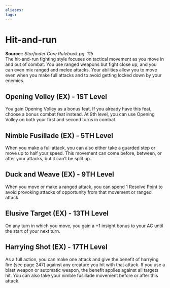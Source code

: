 ```yaml
---
aliases: 
tags: 
---
```


# Hit-and-run

**Source**:: _Starfinder Core Rulebook pg. 115_  
The hit-and-run fighting style focuses on tactical movement as you move in and out of combat. You use ranged weapons but fight close up, and you can even mix ranged and melee attacks. Your abilities allow you to move even when you make full attacks and to avoid getting locked down by your enemies.

## Opening Volley (EX) - 1ST Level

You gain Opening Volley as a bonus feat. If you already have this feat, choose a bonus combat feat instead. At 9th level, you can use Opening Volley on both your first and second turns in combat.  

## Nimble Fusillade (EX) - 5TH Level

When you make a full attack, you can also either take a guarded step or move up to half your speed. This movement can come before, between, or after your attacks, but it can’t be split up.  

## Duck and Weave (EX) - 9TH Level

When you move or make a ranged attack, you can spend 1 Resolve Point to avoid provoking attacks of opportunity from that movement or ranged attack.  

## Elusive Target (EX) - 13TH Level

On any turn in which you move, you gain a +1 insight bonus to your AC until the start of your next turn.  

## Harrying Shot (EX) - 17TH Level

As a full action, you can make one attack and give the benefit of harrying fire (see page 247) against any creature you hit with that attack. If you use a blast weapon or automatic weapon, the benefit applies against all targets hit. You can also take your nimble fusillade movement before or after this attack.
